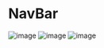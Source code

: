 # NavBar
![image](https://user-images.githubusercontent.com/56251404/145037100-1f43fd17-6047-4084-b4a2-17830c64ec20.png)
![image](https://user-images.githubusercontent.com/56251404/145037185-f70f3de0-90cc-4cfd-ae63-53498db87c95.png)
![image](https://user-images.githubusercontent.com/56251404/145037284-1dc33fbe-241d-4004-a2c9-214f401a73dd.png)
